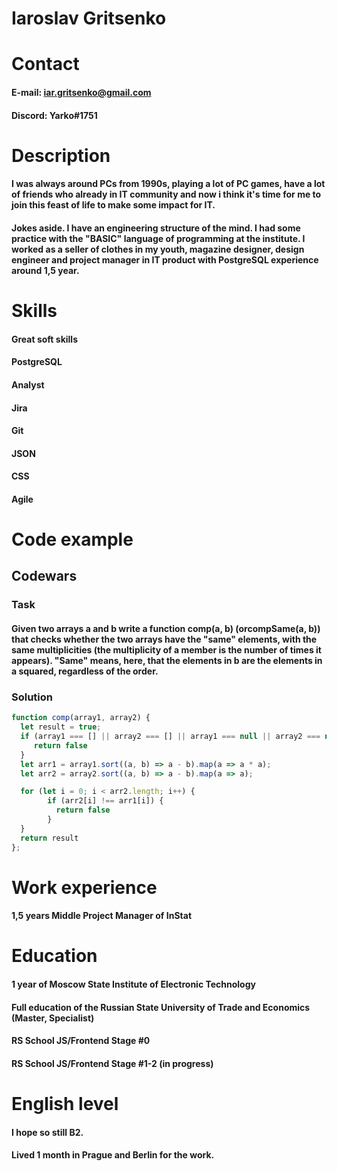 # Iaroslav Gritsenko
<!-- ![](https://sun9-8.userapi.com/impf/c631219/v631219631/6720/lE9RBX_sLHs.jpg?size=2160x1440&quality=96&sign=5ae5a56752ae8b7a76969d1613a30229&type=album) -->

# Contact
#### E-mail: iar.gritsenko@gmail.com
#### Discord: Yarko#1751

# Description
#### I was always around PCs from 1990s, playing a lot of PC games, have a lot of friends who already in IT community and now i think it's time for me to join this feast of life to make some impact for IT.
#### Jokes aside. I have an engineering structure of the mind. I had some practice with the "BASIC" language of programming at the institute. I worked as a seller of clothes in my youth, magazine designer, design engineer and project manager in IT product with PostgreSQL experience around 1,5 year.

# Skills
#### Great soft skills
#### PostgreSQL
#### Analyst
#### Jira
#### Git
#### JSON
#### CSS
#### Agile

# Code example
## Codewars

### Task
#### Given two arrays a and b write a function comp(a, b) (orcompSame(a, b)) that checks whether the two arrays have the "same" elements, with the same multiplicities (the multiplicity of a member is the number of times it appears). "Same" means, here, that the elements in b are the elements in a squared, regardless of the order.

### Solution
```javascript
function comp(array1, array2) {
  let result = true;
  if (array1 === [] || array2 === [] || array1 === null || array2 === null) {
     return false
  }
  let arr1 = array1.sort((a, b) => a - b).map(a => a * a);
  let arr2 = array2.sort((a, b) => a - b).map(a => a);

  for (let i = 0; i < arr2.length; i++) {
        if (arr2[i] !== arr1[i]) {
          return false
        }
  }
  return result
};
```

# Work experience
#### 1,5 years Middle Project Manager of InStat

# Education
#### 1 year of Moscow State Institute of Electronic Technology
#### Full education of the Russian State University of Trade and Economics (Master, Specialist)
#### RS School JS/Frontend Stage #0
#### RS School JS/Frontend Stage #1-2 (in progress)

# English level
#### I hope so still B2.
#### Lived 1 month in Prague and Berlin for the work.